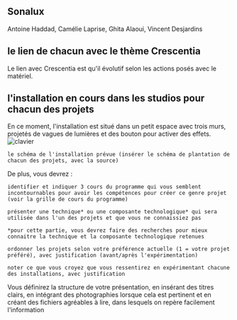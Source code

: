 ## **Sonalux**
Antoine Haddad, Camélie Laprise, Ghita Alaoui, Vincent Desjardins
## le lien de chacun avec le thème Crescentia
Le lien avec Crescentia est qu'il évolutif selon les actions posés avec le matériel.

## l'installation en cours dans les studios pour chacun des projets 
En ce moment, l'installation est situé dans un petit espace avec trois murs, projetés de vagues de lumières et des bouton pour activer des effets.
![clavier](sonalux_clavier.jpg)

    le schéma de l'installation prévue (insérer le schéma de plantation de chacun des projets, avec la source)

De plus, vous devrez :

    identifier et indiquer 3 cours du programme qui vous semblent incontournables pour avoir les compétences pour créer ce genre projet (voir la grille de cours du programme)

    présenter une technique* ou une composante technologique* qui sera utilisée dans l'un des projets et que vous ne connaissiez pas

    *pour cette partie, vous devrez faire des recherches pour mieux connaitre la technique et la composante technologique retenues

    ordonner les projets selon votre préférence actuelle (1 = votre projet préféré), avec justification (avant/après l'expérimentation)

    noter ce que vous croyez que vous ressentirez en expérimentant chacune des installations, avec justification

Vous définirez la structure de votre présentation, en insérant des titres clairs, en intégrant des photographies lorsque cela est pertinent et en créant des fichiers agréables à lire, dans lesquels on repère facilement l'information
